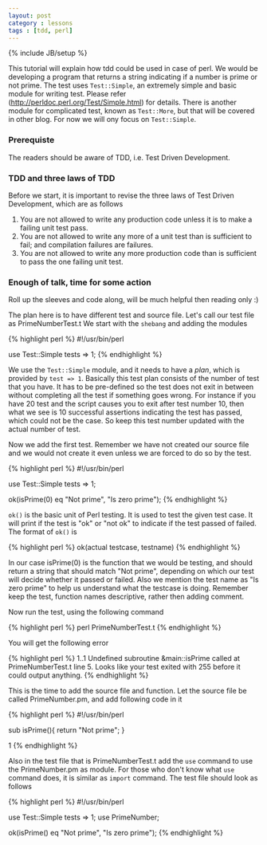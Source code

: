 ```yaml
---
layout: post
category : lessons
tags : [tdd, perl]
---
```

{% include JB/setup %}

This tutorial will explain how tdd could be used in case of perl. We would be developing a program that returns a string indicating if a number is prime or not prime. The test uses `Test::Simple`, an extremely simple and basic module for writing test. Please refer (<http://perldoc.perl.org/Test/Simple.html>) for details. There is another module for complicated test, known as `Test::More`, but that will be covered in other blog. For now we will ony focus on `Test::Simple`.

### Prerequiste
The readers should be aware of TDD, i.e. Test Driven Development.

### TDD and three laws of TDD
Before we start, it is important to revise the three laws of Test Driven Development, which are as follows
1. You are not allowed to write any production code unless it is to make a failing unit test pass.
2. You are not allowed to write any more of a unit test than is sufficient to fail; and compilation failures are failures.
3. You are not allowed to write any more production code than is sufficient to pass the one failing unit test.


### Enough of talk, time for some action
Roll up the sleeves and code along, will be much helpful then reading only :)

The plan here is to have different test and source file. Let's call our test file as PrimeNumberTest.t We start with the `shebang` and adding the modules


{% highlight perl %}
#!/usr/bin/perl

use Test::Simple tests => 1;
{% endhighlight %}

We use the `Test::Simple` module, and it needs to have a _plan_, which is provided by  `test => 1`. Basically this test plan consists of the number of test that you have. It has to be pre-defined so the test does not exit in between without completing all the test if something goes wrong. For instance if you have 20 test and the script causes you to exit after test number 10, then what we see is 10 successful assertions indicating the test has passed, which could not be the case. So keep this test number updated with the actual number of test.

Now we add the first test. Remember we have not created our source file and we would not create it even unless we are forced to do so by the test.

{% highlight perl %}
#!/usr/bin/perl

use Test::Simple tests => 1;

ok(isPrime(0) eq "Not prime", "Is zero prime");
{% endhighlight %}

`ok()` is the basic unit of Perl testing. It is used to test the given test case. It will print if the test is "ok" or "not ok" to indicate if the test passed of failed. The format of `ok()` is 

{% highlight perl %}
ok(actual testcase, testname)
{% endhighlight %}

In our case isPrime(0) is the function that we would be testing, and should return a string that should match "Not prime", depending on which our test will decide whether it passed or failed. Also we mention the test name as "Is zero prime" to help us understand what the testcase is doing. Remember keep the test, function names descriptive, rather then adding comment. 

Now run the test, using the following command

{% highlight perl %}
perl PrimeNumberTest.t
{% endhighlight %}

You will get the following error

{% highlight perl %}
1..1
Undefined subroutine &main::isPrime called at PrimeNumberTest.t line 5.
 Looks like your test exited with 255 before it could output anything.
{% endhighlight %}

This is the time to add the source file and function. Let the source file be called PrimeNumber.pm, and add following code in it

{% highlight perl %}
#!/usr/bin/perl

sub isPrime(){
return "Not prime";
}

1
{% endhighlight %}

Also in the test file that is PrimeNumberTest.t add the `use` command to use the PrimeNumber.pm as module. For those who don't know what `use` command does, it is similar as `import` command.
The test file should look as follows

{% highlight perl %}
#!/usr/bin/perl

use Test::Simple tests => 1;
use PrimeNumber;

ok(isPrime() eq "Not prime", "Is zero prime");
{% endhighlight %}


